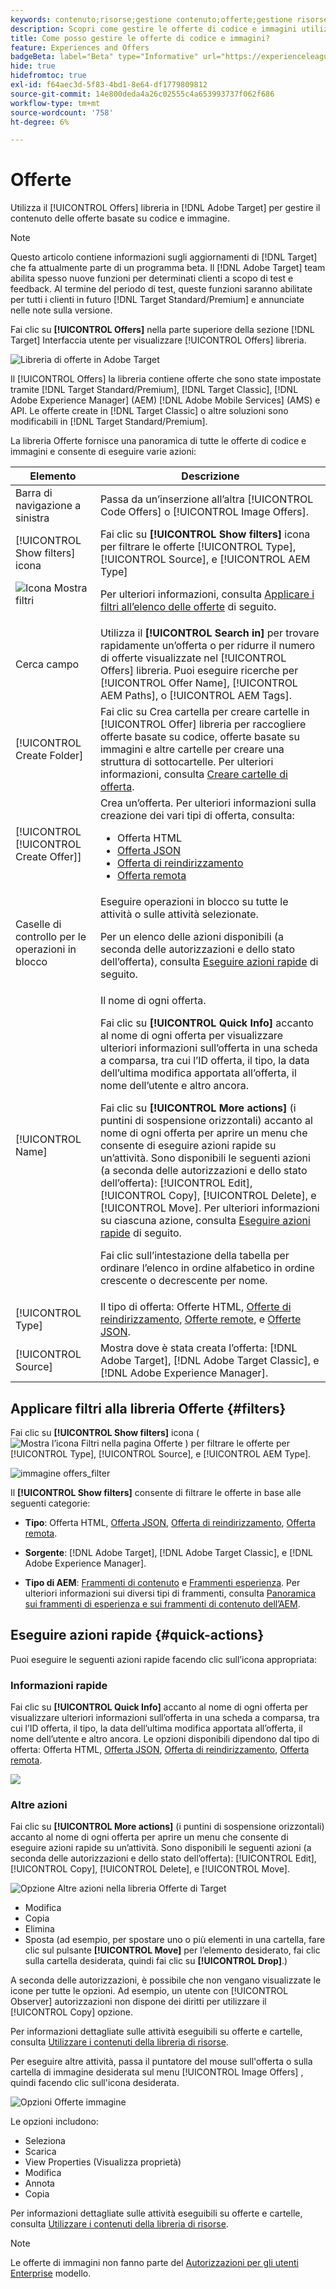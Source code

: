 ```yaml
---
keywords: contenuto;risorse;gestione contenuto;offerte;gestione risorse;inserire modalità selezione;modalità di selezione
description: Scopri come gestire le offerte di codice e immagini utilizzando la libreria Offerte.
title: Come posso gestire le offerte di codice e immagini?
feature: Experiences and Offers
badgeBeta: label="Beta" type="Informative" url="https://experienceleague.adobe.com/docs/target/using/introduction/intro.html?lang=it#beta newtab=true" tooltip="Cosa sono le funzioni beta in [!DNL Adobe Target]."
hide: true
hidefromtoc: true
exl-id: f64aec3d-5f83-4bd1-8e64-df1779809812
source-git-commit: 14e800deda4a26c02555c4a653993737f062f686
workflow-type: tm+mt
source-wordcount: '758'
ht-degree: 6%

---
```


# Offerte

Utilizza il [!UICONTROL Offers] libreria in [!DNL Adobe Target] per gestire il contenuto delle offerte basate su codice e immagine.

>[!NOTE]
>
>Questo articolo contiene informazioni sugli aggiornamenti di [!DNL Target] che fa attualmente parte di un programma beta. Il [!DNL Adobe Target] team abilita spesso nuove funzioni per determinati clienti a scopo di test e feedback. Al termine del periodo di test, queste funzioni saranno abilitate per tutti i clienti in futuro [!DNL Target Standard/Premium] e annunciate nelle note sulla versione.

Fai clic su **[!UICONTROL Offers]** nella parte superiore della sezione [!DNL Target] Interfaccia utente per visualizzare [!UICONTROL Offers] libreria.

![Libreria di offerte in Adobe Target](/help/main/c-experiences/c-manage-content/assets/offers-page-new.png)

Il [!UICONTROL Offers] la libreria contiene offerte che sono state impostate tramite [!DNL Target Standard/Premium], [!DNL Target Classic], [!DNL Adobe Experience Manager] (AEM) [!DNL Adobe Mobile Services] (AMS) e API. Le offerte create in [!DNL Target Classic] o altre soluzioni sono modificabili in [!DNL Target Standard/Premium].

La libreria Offerte fornisce una panoramica di tutte le offerte di codice e immagini e consente di eseguire varie azioni:

| Elemento | Descrizione |
|--- |--- |
| Barra di navigazione a sinistra | Passa da un’inserzione all’altra [!UICONTROL Code Offers] o [!UICONTROL Image Offers]. |
| [!UICONTROL Show filters] icona<P>![Icona Mostra filtri](/help/main/c-activities/assets/show-filters-icon.png) | Fai clic su **[!UICONTROL Show filters]** icona per filtrare le offerte [!UICONTROL Type], [!UICONTROL Source], e [!UICONTROL AEM Type]<P>Per ulteriori informazioni, consulta [Applicare i filtri all’elenco delle offerte](#filters) di seguito. |
| Cerca campo | Utilizza il **[!UICONTROL Search in]** per trovare rapidamente un’offerta o per ridurre il numero di offerte visualizzate nel [!UICONTROL Offers] libreria. Puoi eseguire ricerche per [!UICONTROL Offer Name], [!UICONTROL AEM Paths], o [!UICONTROL AEM Tags]. |
| [!UICONTROL Create Folder] | Fai clic su Crea cartella per creare cartelle in [!UICONTROL Offer] libreria per raccogliere offerte basate su codice, offerte basate su immagini e altre cartelle per creare una struttura di sottocartelle. Per ulteriori informazioni, consulta [Creare cartelle di offerta](/help/main/c-experiences/c-manage-content/create-content-folder.md). |
| [!UICONTROL [!UICONTROL Create Offer]] | Crea un’offerta. Per ulteriori informazioni sulla creazione dei vari tipi di offerta, consulta: <ul><li>Offerta HTML</li><li>[Offerta JSON](/help/main/c-experiences/c-manage-content/create-json-offer.md)</li><li>[Offerta di reindirizzamento](/help/main/c-experiences/c-manage-content/offer-redirect.md)</li><li>[Offerta remota](/help/main/c-experiences/c-manage-content/about-remote-offers.md)</li></ul> |
| Caselle di controllo per le operazioni in blocco | Eseguire operazioni in blocco su tutte le attività o sulle attività selezionate.<P>Per un elenco delle azioni disponibili (a seconda delle autorizzazioni e dello stato dell’offerta), consulta [Eseguire azioni rapide](#quick-actions) di seguito. |
| [!UICONTROL Name] | Il nome di ogni offerta.<P>Fai clic su **[!UICONTROL Quick Info]** accanto al nome di ogni offerta per visualizzare ulteriori informazioni sull’offerta in una scheda a comparsa, tra cui l’ID offerta, il tipo, la data dell’ultima modifica apportata all’offerta, il nome dell’utente e altro ancora.<p>Fai clic su **[!UICONTROL More actions]** (i puntini di sospensione orizzontali) accanto al nome di ogni offerta per aprire un menu che consente di eseguire azioni rapide su un’attività. Sono disponibili le seguenti azioni (a seconda delle autorizzazioni e dello stato dell’offerta): [!UICONTROL Edit], [!UICONTROL Copy], [!UICONTROL Delete], e [!UICONTROL Move]. Per ulteriori informazioni su ciascuna azione, consulta [Eseguire azioni rapide](#quick-actions) di seguito.<P>Fai clic sull’intestazione della tabella per ordinare l’elenco in ordine alfabetico in ordine crescente o decrescente per nome. |
| [!UICONTROL Type] | Il tipo di offerta: Offerte HTML, [Offerte di reindirizzamento](/help/main/c-experiences/c-manage-content/offer-redirect.md), [Offerte remote](/help/main/c-experiences/c-manage-content/about-remote-offers.md), e [Offerte JSON](/help/main/c-experiences/c-manage-content/create-json-offer.md). |
| [!UICONTROL Source] | Mostra dove è stata creata l’offerta: [!DNL Adobe Target], [!DNL Adobe Target Classic], e [!DNL Adobe Experience Manager]. |

## Applicare filtri alla libreria Offerte {#filters}

Fai clic su **[!UICONTROL Show filters]** icona ( ![Mostra l’icona Filtri nella pagina Offerte](/help/main/c-experiences/c-manage-content/assets/show-filters-icon.png) ) per filtrare le offerte per [!UICONTROL Type], [!UICONTROL Source], e [!UICONTROL AEM Type].

![immagine offers_filter](assets/offers-filter-new.png)

Il **[!UICONTROL Show filters]** consente di filtrare le offerte in base alle seguenti categorie:

* **Tipo**: Offerta HTML, [Offerta JSON](/help/main/c-experiences/c-manage-content/create-json-offer.md), [Offerta di reindirizzamento](/help/main/c-experiences/c-manage-content/offer-redirect.md), [Offerta remota](/help/main/c-experiences/c-manage-content/about-remote-offers.md).

* **Sorgente**: [!DNL Adobe Target], [!DNL Adobe Target Classic], e [!DNL Adobe Experience Manager].

* **Tipo di AEM**: [Frammenti di contenuto](/help/main/c-integrating-target-with-mac/aem/content-fragments-aem.md) e [Frammenti esperienza](/help/main/c-integrating-target-with-mac/aem/experience-fragments-aem.md). Per ulteriori informazioni sui diversi tipi di frammenti, consulta [Panoramica sui frammenti di esperienza e sui frammenti di contenuto dell’AEM](/help/main/c-integrating-target-with-mac/aem/aem-experience-and-content-fragments.md).

## Eseguire azioni rapide {#quick-actions}

Puoi eseguire le seguenti azioni rapide facendo clic sull’icona appropriata:

### Informazioni rapide

Fai clic su **[!UICONTROL Quick Info]** accanto al nome di ogni offerta per visualizzare ulteriori informazioni sull’offerta in una scheda a comparsa, tra cui l’ID offerta, il tipo, la data dell’ultima modifica apportata all’offerta, il nome dell’utente e altro ancora. Le opzioni disponibili dipendono dal tipo di offerta: Offerta HTML, [Offerta JSON](/help/main/c-experiences/c-manage-content/create-json-offer.md), [Offerta di reindirizzamento](/help/main/c-experiences/c-manage-content/offer-redirect.md), [Offerta remota](/help/main/c-experiences/c-manage-content/about-remote-offers.md).

![](/help/main/c-experiences/c-manage-content/assets/quick-actions.png)

### Altre azioni

Fai clic su **[!UICONTROL More actions]** (i puntini di sospensione orizzontali) accanto al nome di ogni offerta per aprire un menu che consente di eseguire azioni rapide su un’attività. Sono disponibili le seguenti azioni (a seconda delle autorizzazioni e dello stato dell’offerta): [!UICONTROL Edit], [!UICONTROL Copy], [!UICONTROL Delete], e [!UICONTROL Move].

![Opzione Altre azioni nella libreria Offerte di Target](/help/main/c-experiences/c-manage-content/assets/more-actions.png)

* Modifica
* Copia
* Elimina
* Sposta (ad esempio, per spostare uno o più elementi in una cartella, fare clic sul pulsante **[!UICONTROL Move]** per l’elemento desiderato, fai clic sulla cartella desiderata, quindi fai clic su **[!UICONTROL Drop]**.)

A seconda delle autorizzazioni, è possibile che non vengano visualizzate le icone per tutte le opzioni. Ad esempio, un utente con [!UICONTROL Observer] autorizzazioni non dispone dei diritti per utilizzare il [!UICONTROL Copy] opzione.

Per informazioni dettagliate sulle attività eseguibili su offerte e cartelle, consulta [Utilizzare i contenuti della libreria di risorse](/help/main/c-experiences/c-manage-content/assets-working.md).

Per eseguire altre attività, passa il puntatore del mouse sull&#39;offerta o sulla cartella di immagine desiderata sul menu [!UICONTROL Image Offers] , quindi facendo clic sull&#39;icona desiderata.

![Opzioni Offerte immagine](/help/main/c-experiences/c-manage-content/assets/image-offers-icons.png)

Le opzioni includono:

* Seleziona
* Scarica
* View Properties (Visualizza proprietà)
* Modifica
* Annota
* Copia

Per informazioni dettagliate sulle attività eseguibili su offerte e cartelle, consulta [Utilizzare i contenuti della libreria di risorse](/help/main/c-experiences/c-manage-content/assets-working.md).

>[!NOTE]
>
>Le offerte di immagini non fanno parte del [Autorizzazioni per gli utenti Enterprise](/help/main/administrating-target/c-user-management/property-channel/property-channel.md) modello.

<!--

## Viewing offer definitions {#section_6B059DD121434E6292CAB393507D010E}

You can view offer definition details on a pop-up card in the [!UICONTROL Offers] library without opening the offer.

For example, the following offer definition card for an HTML offer is accessed by hovering over an offer on the [!UICONTROL Content] list, then clicking the information icon:

![offer-card-html image](assets/offer-card-html.png)

The following information is available:

* Name 
* Source 
* Type 
* Offer ID 
* Offer path 
* Last Modified

Click the [!UICONTROL Offer Usage] tab to view the activities that reference a code offer in each offer's definition pop-up card. This functionality does not apply to image offers. This way you can avoid impact to other activities while editing offers. Information includes [!UICONTROL Live Activities] and [!UICONTROL Inactive Activities].

![offer-card-usage image](assets/offer-card-usage.png)

The following offer definition card for a Redirect offer:

![offer-card-redirect image](assets/offer-card-redirect.png)

The following information is available:

* Name 
* Source 
* Type 
* Offer ID 
* Offer Path 
* Last Modified 
* Redirect URL 
* Include all URL parameters (On or Off) 
* Pass mbox session ID (On or Off)

The following offer definition card for a Remote offer:

![offer-card-remote image](assets/offer-card-remote.png)

The following information is available:

* Name 
* Source 
* Type 
* Offer ID 
* Offer Path 
* Last Modified 
* Redirect URL Type 
* Absolute or Relative URL

## Training video: The Content Repository ![Overview badge](/help/main/assets/overview.png)

This video includes information about managing offers.

* Connection between the [Experience Cloud Asset Library](https://experienceleague.adobe.com/docs/core-services/interface/assets/creative-cloud.html) and the Target Content Library 
* Custom HTML Offers 
* Custom HTML Offer in the Visual Experience Composer

>[!VIDEO](https://video.tv.adobe.com/v/17387)

-->
